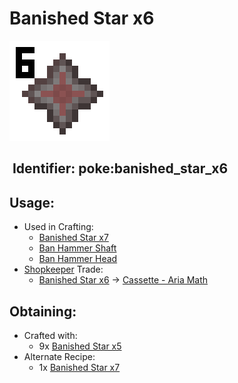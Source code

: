 # Banished Star x6

![](https://github.com/ItsMePok/PFE/blob/wikiAssets/wikiMain/banished_star_x6.png?raw=true)

## <img src="https://minecraft.wiki/images/Name_Tag_JE2_BE2.png?cbdc1" alt="" data-size="line"> Identifier: **poke:banished\_star\_x6** <a href="#identifier" id="identifier"></a>

## Usage:

* Used in Crafting:
  * [Banished Star x7](https://pfewiki.gitbook.io/home/items/banished-stars/banished-star-x7)
  * [Ban Hammer Shaft](https://github.com/ItsMePok/PFE/wiki/Ban-Hammer-Shaft)
  * [Ban Hammer Head](https://github.com/ItsMePok/PFE/wiki/Ban-Hammer-Head)
* [Shopkeeper](https://github.com/ItsMePok/PFE/wiki/Shopkeeper) Trade:
  * [Banished Star x6](https://pfewiki.gitbook.io/home/items/banished-stars/banished-star-x6) -> [Cassette - Aria Math](https://github.com/ItsMePok/PFE/wiki/Cassette-AriaMath)

## Obtaining:

* Crafted with:
  * 9x [Banished Star x5](https://pfewiki.gitbook.io/home/items/banished-stars/banished-star-x5)
* Alternate Recipe:
  * 1x [Banished Star x7](https://pfewiki.gitbook.io/home/items/banished-stars/banished-star-x7)
